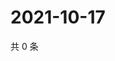 # 2021-10-17

共 0 条

<!-- BEGIN -->
<!-- 最后更新时间 Sun Oct 17 2021 00:21:47 GMT+0800 (China Standard Time) -->

<!-- END -->
